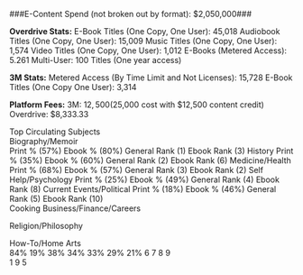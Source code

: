 ###E-Content Spend (not broken out by format): $2,050,000###

**Overdrive Stats:**
E-Book Titles (One Copy, One User): 45,018
Audiobook Titles (One Copy, One User): 15,009
Music Titles (One Copy, One User): 1,574
Video Titles (One Copy, One User): 1,012
E-Books (Metered Access): 5.261
Multi-User: 100 Titles (One year access)

**3M Stats:**
Metered Access (By Time Limit and Not Licenses): 15,728
E-Book Titles (One Copy One User): 3,314

**Platform Fees:**
3M: $12,500 ($25,000 cost with $12,500 content credit)
Overdrive: $8,333.33

Top Circulating Subjects	
Biography/Memoir   
Print %	(57%)  Ebook % (80%)   General Rank (1)      Ebook Rank (3)
History
Print % (35%)  Ebook % (60%)   General Rank (2)      Ebook Rank (6)
Medicine/Health	
Print % (68%)  Ebook % (57%)   General Rank (3)      Ebook Rank (2)
Self Help/Psychology
Print % (25%)  Ebook % (49%)   General Rank (4)      Ebook Rank (8)
Current Events/Political
Print % (18%)  Ebook % (46%)   General Rank (5)      Ebook Rank (10)	
Cooking	Business/Finance/Careers
	
Religion/Philosophy
	
How-To/Home Arts	
84%		19%	38%	
34%	33%	29%	21%
6	7	8	9	
1		9	5